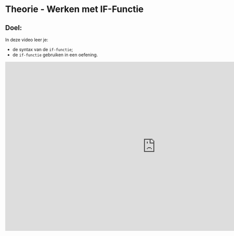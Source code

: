 # Theorie - Werken met IF-Functie

## Doel:

In deze video leer je: 
* de syntax van de `if-functie`;
* de `if-functie` gebruiken in een oefening. 


<iframe width="960" height="540" src="https://www.youtube.com/embed/axToNlJ_zeY" title="Python in de Klas - IF-Functie" frameborder="0" allow="accelerometer; autoplay; clipboard-write; encrypted-media; gyroscope; picture-in-picture; web-share" allowfullscreen></iframe>
